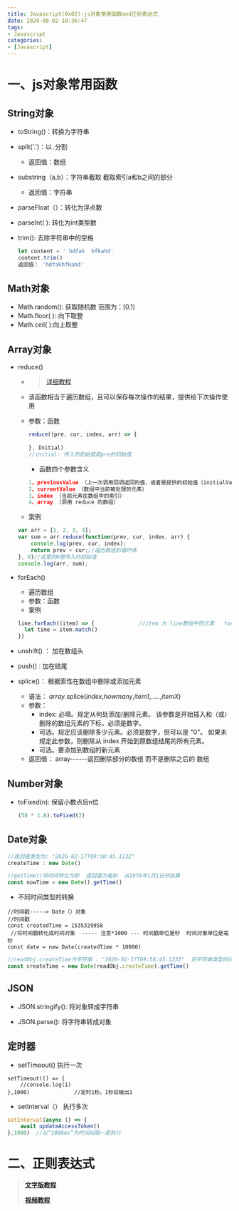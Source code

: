 ```yaml
---
title: Javascript(0x02)-js对象常用函数and正则表达式
date: 2020-08-02 10:36:47
tags:
- Javascript
categories:
- [Javascript]
---
```


#  一、js对象常用函数

##  String对象

* toString()：转换为字符串   

* split('.')：以`.`分割

  * 返回值：数组

* substring（a,b）：字符串截取  截取索引a和b之间的部分

  * 返回值：字符串

* parseFloat（）：转化为浮点数

* parseInt( ): 转化为int类型数 

* trim(): 去除字符串中的空格

  ```js
  let content = ' hdfak  hfkahd'
  content.trim()
  返回值： 'hdfakhfkahd'
  ```

  

##  Math对象

* Math.random(): 获取随机数  范围为：[0,1)
* Math.floor(   ): 向下取整
* Math.ceil(    ):向上取整

##  Array对象 

* reduce()

  * > [详细教程]( https://www.jianshu.com/p/e375ba1cfc47 )

  * 该函数相当于遍历数组，且可以保存每次操作的结果，提供给下次操作使用

  * 参数：函数

    ```js
    reduce((pre, cur, index, arr) => {
        
    }, Initial)
    //initial: 传入的初始值即pre的初始值
    ```

    * 函数四个参数含义

    ```js
    1、previousValue （上一次调用回调返回的值，或者是提供的初始值（initialValue））
    2、currentValue （数组中当前被处理的元素）
    3、index （当前元素在数组中的索引）
    4、array （调用 reduce 的数组）
    ```

  * 案例

  ```js
  var arr = [1, 2, 3, 4];
  var sum = arr.reduce(function(prev, cur, index, arr) {
      console.log(prev, cur, index);
      return prev + cur;//遍历数组的循环体
  }, 0)//这里的0是传入的初始值
  console.log(arr, sum);
  ```

* forEach()

  * 遍历数组
  * 参数：函数
  * 案例

  ```js
  line.forEach((item) => {              //item 为 line数组中的元素   forEach方法
  	let time = item.match()
  })
  ```

* unshift() ： 加在数组头

* push() :  加在结尾

* splice()： 根据索性在数组中删除或添加元素

  * 语法： *array*.splice(*index*,*howmany*,*item1*,.....,*itemX*) 
  * 参数： 
    * index: 必填。规定从何处添加/删除元素。 该参数是开始插入和（或）删除的数组元素的下标，必须是数字。
    * 可选。规定应该删除多少元素。必须是数字，但可以是 "0"。
      如果未规定此参数，则删除从 index 开始到原数组结尾的所有元素。 
    * 可选。要添加到数组的新元素
  * 返回值： array------返回删除部分的数组   而不是删除之后的 数组



##  Number对象

* toFixed(n): 保留小数点后n位

  ```js
  (58 * 1.6).toFixed(2)
  ```

## Date对象

```js
//返回值类型为: "2020-02-17T09:58:45.123Z" 
createTime : new Date()  

//getTime()将时间转化为秒  返回值为毫秒  从1970年1月1日开始算
const nowTime = new Date().getTime() 
```

* 不同时间类型的转换

```
//时间戳-----> Date（）对象
//时间戳
const createdTime = 1535329958   
 //将时间戳转化成时间对象  ----- 注意*1000 --- 时间戳单位是秒  时间对象单位是毫秒
const date = new Date(createdTime * 10000)  
```

```js
//readObj.createTime为字符串 : "2020-02-17T09:58:45.123Z"  将字符串类型时间转化以毫秒为单位的时间
const createTime = new Date(readObj.createTime).getTime()
```



##  JSON

* JSON.stringify(): 将对象转成字符串

* JSON.parse(): 将字符串转成对象





##  定时器

* setTimeout()   执行一次

```
setTimeout(() => {
	//console.log(1)
},1000)              //定时1秒。1秒后输出1     
```

* setInterval（） 执行多次

```js
setInterval(async () => {
    await updateAccessToken()
},1000)  //以“1000ms”为时间间隔一直执行
```



#  二、正则表达式

> **[文字版教程](https://www.runoob.com/regexp/regexp-tutorial.html )**
>
> **[视频教程]( https://www.bilibili.com/video/av80214387)**

